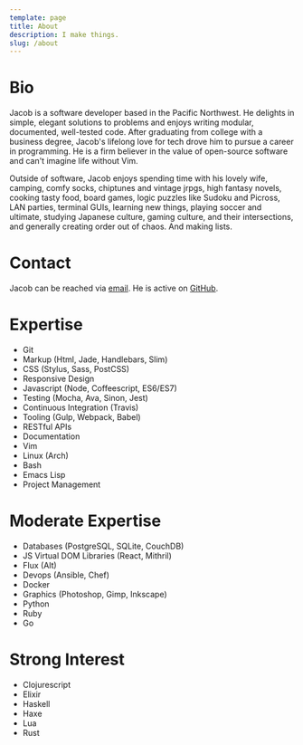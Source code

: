 ```yaml
---
template: page
title: About
description: I make things.
slug: /about
---
```


# Bio

Jacob is a software developer based in the Pacific Northwest. He delights in simple, elegant solutions to problems and enjoys writing modular, documented, well-tested code. After graduating from college with a business degree, Jacob's lifelong love for tech drove him to pursue a career in programming. He is a firm believer in the value of open-source software and can't imagine life without Vim.

Outside of software, Jacob enjoys
spending time with his lovely wife,
camping,
comfy socks,
chiptunes and vintage jrpgs,
high fantasy novels,
cooking tasty food,
board games,
logic puzzles like Sudoku and Picross,
LAN parties,
terminal GUIs,
learning new things,
playing soccer and ultimate,
studying Japanese culture, gaming culture, and their intersections,
and generally creating order out of chaos.
And making lists.

# Contact

Jacob can be reached via [email](mailto:jacob@codekirei.com). He is active on [GitHub](http://github.com/codekirei).

# Expertise

- Git
- Markup (Html, Jade, Handlebars, Slim)
- CSS (Stylus, Sass, PostCSS)
- Responsive Design
- Javascript (Node, Coffeescript, ES6/ES7)
- Testing (Mocha, Ava, Sinon, Jest)
- Continuous Integration (Travis)
- Tooling (Gulp, Webpack, Babel)
- RESTful APIs
- Documentation
- Vim
- Linux (Arch)
- Bash
- Emacs Lisp
- Project Management

# Moderate Expertise

- Databases (PostgreSQL, SQLite, CouchDB)
- JS Virtual DOM Libraries (React, Mithril)
- Flux (Alt)
- Devops (Ansible, Chef)
- Docker
- Graphics (Photoshop, Gimp, Inkscape)
- Python
- Ruby
- Go

# Strong Interest

- Clojurescript
- Elixir
- Haskell
- Haxe
- Lua
- Rust
